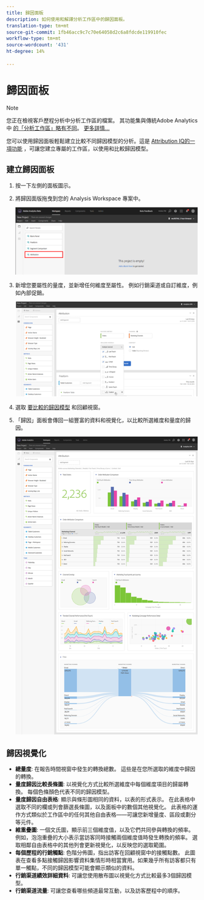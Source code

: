 ```yaml
---
title: 歸因面板
description: 如何使用和解譯分析工作區中的歸因面板。
translation-type: tm+mt
source-git-commit: 1fb46acc9c7c70e64058d2c6a8fdcde119910fec
workflow-type: tm+mt
source-wordcount: '431'
ht-degree: 14%

---
```



# 歸因面板

>[!NOTE]
>
>您正在檢視客戶歷程分析中分析工作區的檔案。 其功能集與傳統Adobe Analytics中 [的「分析工作區」略有不同](https://docs.adobe.com/content/help/zh-Hant/analytics/analyze/analysis-workspace/home.html)。 [更多詳情...](/help/getting-started/cja-aa.md)

您可以使用歸因面板輕鬆建立比較不同歸因模型的分析。這是 [Attribution IQ的一項功能](../attribution/overview.md) ，可讓您建立專屬的工作區，以使用和比較歸因模型。

## 建立歸因面板

1. 按一下左側的面板圖示。
1. 將歸因面版拖曳到您的 Analysis Workspace 專案中。

   ![全新歸因面板](assets/Attribution_Panel_1.png)

1. 新增您要屬性的量度，並新增任何維度至屬性。 例如行銷渠道或自訂維度，例如內部促銷。

   ![選取維度和量度](assets/attribution_panel2.png)

1. 選取 [要比較的歸因模型](../attribution/models.md) 和回顧視窗。

1. 「歸因」面板會傳回一組豐富的資料和視覺化，以比較所選維度和量度的歸因。

   ![歸因視覺化](assets/attr_panel_vizs.png)

## 歸因視覺化

* **總量度**: 在報告時間視窗中發生的轉換總數。 這些是在您所選取的維度中歸因的轉換。
* **量度歸因比較長條圖**: 以視覺化方式比較所選維度中每個維度項目的歸屬轉換。 每個色條顏色代表不同的歸因模型。
* **量度歸因自由表格**: 顯示與條形圖相同的資料，以表的形式表示。 在此表格中選取不同的欄或列會篩選長條圖，以及面板中的數個其他視覺化。 此表格的運作方式類似於工作區中的任何其他自由表格——可讓您新增量度、區段或劃分等元件。
* **維重疊圖**: 一個文氏圖，顯示前三個維度值，以及它們共同參與轉換的頻率。 例如，泡泡重疊的大小表示當訪客同時接觸兩個維度值時發生轉換的頻率。 選取相鄰自由表格中的其他列會更新視覺化，以反映您的選取範圍。
* **每個歷程的行銷觸點**: 色階分佈圖，指出訪客在回顧視窗中的接觸點數。 此圖表在查看多點接觸歸因影響資料集情形時相當實用。如果幾乎所有訪客都只有單一觸點，不同的歸因模型可能會顯示類似的資料。
* **行銷渠道績效詳細資料**: 可讓您使用散布圖以視覺化方式比較最多3個歸因模型。
* **行銷渠道流量**: 可讓您查看哪些頻道最常互動，以及訪客歷程中的順序。
